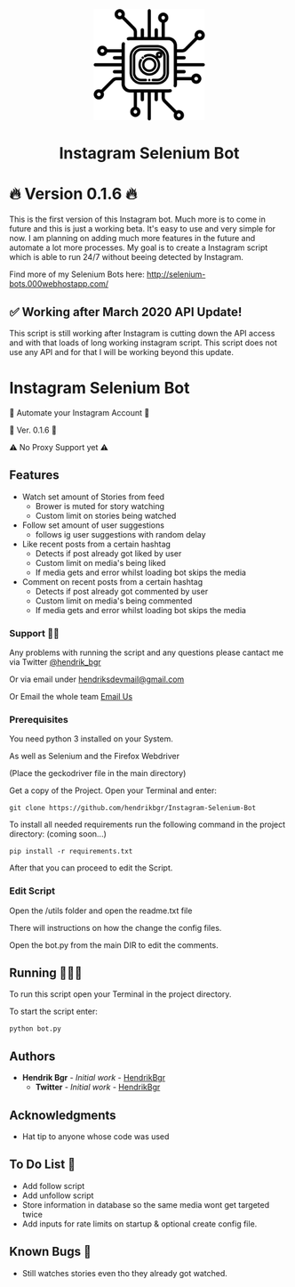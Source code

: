 <div align="center">
  <img src="./img/logo-icon.svg" alt="alt text" width="200px">
  <div>
    <h1>Instagram Selenium Bot</h1>
  </div>
</div>

# 🔥 Version 0.1.6 🔥

This is the first version of this Instagram bot. Much more is to come in future and this is just a working beta. It's easy to use and very simple for now. I am planning on adding much more features in the future and automate a lot more processes. My goal is to create a Instagram script which is able to run 24/7 without beeing detected by Instagram.

Find more of my Selenium Bots here: http://selenium-bots.000webhostapp.com/

## ✅ Working after March 2020 API Update!

This script is still working after Instagram is cutting down the API access and with that loads of long working instagram script. This script does not use any API and for that I will be working beyond this update.

# Instagram Selenium Bot

🚀 Automate your Instagram Account 🚀

📌 Ver. 0.1.6 📌

⚠️ No Proxy Support yet ⚠️

## Features

* Watch set amount of Stories from feed
    * Brower is muted for story watching
    * Custom limit on stories being watched
* Follow set amount of user suggestions
    * follows ig user suggestions with random delay
* Like recent posts from a certain hashtag
    * Detects if post already got liked by user
    * Custom limit on media's being liked
    * If media gets and error whilst loading bot skips the media
* Comment on recent posts from a certain hashtag
    * Detects if post already got commented by user
    * Custom limit on media's being commented
    * If media gets and error whilst loading bot skips the media

### Support 👨‍💻

Any problems with running the script and any questions please cantact me via Twitter [@hendrik_bgr](https://twitter.com/Hendrik_bgr)

Or via email under [hendriksdevmail@gmail.com](mailto:hendriskdevmail@gmail.com)

Or Email the whole team [Email Us](mailto:Instagram-Selenium-Bot@protonmail.com)
### Prerequisites

You need python 3 installed on your System.

As well as Selenium and the Firefox Webdriver

(Place the geckodriver file in the main directory)

Get a copy of the Project. Open your Terminal and enter:

```
git clone https://github.com/hendrikbgr/Instagram-Selenium-Bot
```

To install all needed requirements run the following command in the project directory:
(coming soon...)

```
pip install -r requirements.txt
```

After that you can proceed to edit the Script.

### Edit Script

Open the /utils folder and open the readme.txt file

There will instructions on how the change the config files.

Open the bot.py from the main DIR to edit the comments.

## Running 🏃🏽‍♂️

To run this script open your Terminal in the project directory.

To start the script enter:

```
python bot.py
```

## Authors

* **Hendrik Bgr** - *Initial work* - [HendrikBgr](https://github.com/hendrikbgr)
    * **Twitter** - *Initial work* - [HendrikBgr](https://twitter.com/hendrik_bgr)


## Acknowledgments

* Hat tip to anyone whose code was used

## To Do List 📝

* Add follow script
* Add unfollow script
* Store information in database so the same media wont get targeted twice
* Add inputs for rate limits on startup & optional create config file.

## Known Bugs 🐛

* Still watches stories even tho they already got watched.


